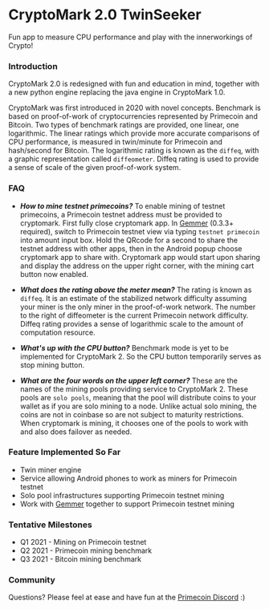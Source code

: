 # CryptoMark 2.0 TwinSeeker

Fun app to measure CPU performance and play with the innerworkings of Crypto!

### Introduction

CryptoMark 2.0 is redesigned with fun and education in mind, together with a new python engine replacing the java engine in CryptoMark 1.0.

CryptoMark was first introduced in 2020 with novel concepts. Benchmark is based on proof-of-work of cryptocurrencies represented by Primecoin and Bitcoin. Two types of benchmark ratings are provided, one linear, one logarithmic. The linear ratings which provide more accurate comparisons of CPU performance, is measured in twin/minute for Primecoin and hash/second for Bitcoin. The logarithmic rating is known as the `diffeq`, with a graphic representation called `diffeometer`. Diffeq rating is used to provide a sense of scale of the given proof-of-work system.

### FAQ

* ***How to mine testnet primecoins?*** To enable mining of testnet primecoins, a Primecoin testnet address must be provided to cryptomark. First fully close cryptomark app. In [Gemmer](https://github.com/primecoin/gemmer) (0.3.3+ required), switch to Primecoin testnet view via typing `testnet primecoin` into amount input box. Hold the QRcode for a second to share the testnet address with other apps, then in the Android popup choose cryptomark app to share with. Cryptomark app would start upon sharing and display the address on the upper right corner, with the mining cart button now enabled.

* ***What does the rating above the meter mean?*** The rating is known as `diffeq`. It is an estimate of the stabilized network difficulty assuming your miner is the only miner in the proof-of-work network. The number to the right of diffeometer is the current Primecoin network difficulty. Diffeq rating provides a sense of logarithmic scale to the amount of computation resource.

* ***What's up with the CPU button?*** Benchmark mode is yet to be implemented for CryptoMark 2. So the CPU button temporarily serves as stop mining button.

* ***What are the four words on the upper left corner?*** These are the names of the mining pools providing service to CryptoMark 2. These pools are `solo pools`, meaning that the pool will distribute coins to your wallet as if you are solo mining to a node. Unlike actual solo mining, the coins are not in coinbase so are not subject to maturity restrictions. When cryptomark is mining, it chooses one of the pools to work with and also does failover as needed.

### Feature Implemented So Far

* Twin miner engine
* Service allowing Android phones to work as miners for Primecoin testnet
* Solo pool infrastructures supporting Primecoin testnet mining
* Work with [Gemmer](https://github.com/primecoin/gemmer) together to support Primecoin testnet mining

### Tentative Milestones

* Q1 2021 - Mining on Primecoin testnet
* Q2 2021 - Primecoin mining benchmark
* Q3 2021 - Bitcoin mining benchmark

### Community

Questions? Please feel at ease and have fun at the [Primecoin Discord](https://discord.gg/g9mctgx) :)

